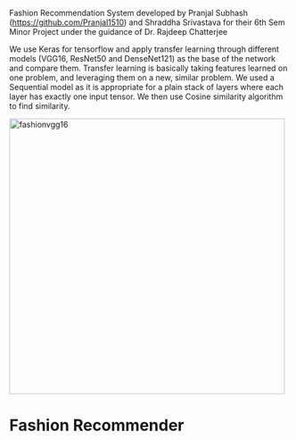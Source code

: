 Fashion Recommendation System developed by Pranjal Subhash (https://github.com/Pranjal1510) and Shraddha Srivastava for their 6th Sem Minor Project under the guidance of Dr. Rajdeep Chatterjee

We use Keras for tensorflow and apply transfer learning through different  models (VGG16, ResNet50 and DenseNet121) as the base of the network and compare them.
Transfer learning is basically taking features learned on one problem, and leveraging them on a new, similar problem. We used  a Sequential model as it is appropriate for a plain stack of layers where each layer has exactly one input tensor. We then use Cosine similarity algorithm to find similarity.

<img width="494" alt="fashionvgg16" src="https://user-images.githubusercontent.com/18000553/121786603-7faaa480-cbde-11eb-856d-953e1f7b9a44.png">

# Fashion Recommender
